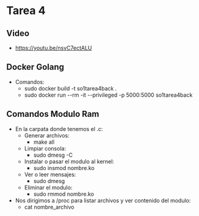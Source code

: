 # Tarea 4

## Video

* https://youtu.be/nsvC7ectALU

## Docker Golang

* Comandos:
  * sudo docker build -t so1tarea4back .
  * sudo docker run --rm -it --privileged -p 5000:5000 so1tarea4back

## Comandos Modulo Ram

* En la carpata donde tenemos el .c:
    * Generar archivos:
        * make all
    * Limpiar consola:
        * sudo dmesg -C
    * Instalar o pasar el modulo al kernel:
        * sudo insmod nombre.ko
    * Ver o leer mensajes:
        * sudo dmesg
    * Eliminar el modulo:
        * sudo rmmod nombre.ko
* Nos dirigimos a /proc para listar archivos y ver contenido del modulo:
    * cat nombre_archivo